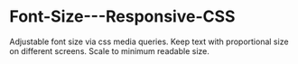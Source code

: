 Font-Size---Responsive-CSS
==========================

Adjustable font size via css media queries. Keep text with proportional size on different screens. Scale to minimum readable size.
